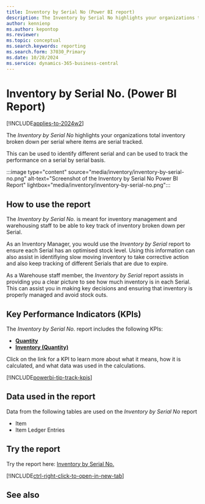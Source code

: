 ```yaml
---
title: Inventory by Serial No (Power BI report)
description: The Inventory by Serial No highlights your organizations total inventory broken down per serial.
author: kennienp
ms.author: kepontop
ms.reviewer: 
ms.topic: conceptual
ms.search.keywords: reporting
ms.search.form: 37030_Primary
ms.date: 10/28/2024
ms.service: dynamics-365-business-central
---
```


# Inventory by Serial No. (Power BI Report)
[!INCLUDE[applies-to-2024w2](includes/applies-to-2024w2.md)]


The *Inventory by Serial No* highlights your organizations total inventory broken down per serial where items are serial tracked. 

This can be used to identify different serial and can be used to track the performance on a serial by serial basis.

:::image type="content" source="media/inventory/inventory-by-serial-no.png" alt-text="Screenshot of the Inventory by Serial No Power BI Report" lightbox="media/inventory/inventory-by-serial-no.png":::

## How to use the report

The *Inventory by Serial No.* is meant for inventory management and warehousing staff to be able to key track of inventory broken down per Serial.

As an Inventory Manager, you would use the *Inventory by Serial* report to ensure each Serial has an optimised stock level. Using this information can also assist in identifiying slow moving inventory to take corrective action and also keep tracking of different Serials that are due to expire.

As a Warehouse staff member, the *Inventory by Serial* report assists in providing you a clear picture to see how much inventory is in each Serial. This can assist you in making key decisions and ensuring that inventory is properly managed and avoid stock outs.

## Key Performance Indicators (KPIs)

The *Inventory by Serial No.* report includes the following KPIs:

- [**Quantity**](####)
- [**Inventory (Quantity)**](####)

Click on the link for a KPI to learn more about what it means, how it is calculated, and what data was used in the calculations. 

[!INCLUDE[powerbi-tip-track-kpis](../includes/powerbi-tip-track-kpis.md)]

## Data used in the report

Data from the following tables are used on the *Inventory by Serial No* report
- Item
- Item Ledger Entries


## Try the report

Try the report here: [Inventory by Serial No.](https://businesscentral.dynamics.com?page=37030)

[!INCLUDE[ctrl-right-click-to-open-in-new-tab](../includes/ctrl-right-click-to-open-in-new-tab.md)]

## See also
